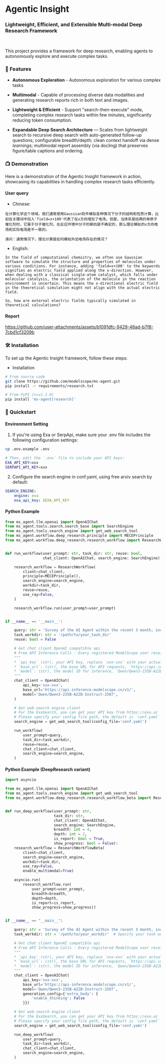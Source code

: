 
# Agentic Insight

### Lightweight, Efficient, and Extensible Multi-modal Deep Research Framework

&nbsp;
&nbsp;

This project provides a framework for deep research, enabling agents to autonomously explore and execute complex tasks.

### 🌟 Features

- **Autonomous Exploration** - Autonomous exploration for various complex tasks

- **Multimodal** - Capable of processing diverse data modalities and generating research reports rich in both text and images.

- **Lightweight & Efficient** - Support "search-then-execute" mode, completing complex research tasks within few minutes, significantly reducing token consumption.

- **Expandable Deep Search Architecture** — Scales from lightweight search to recursive deep search with auto-generated follow-up questions; configurable breadth/depth; clean context handoff via dense *learnings*; multimodal report assembly (via docling) that preserves figure/table captions and ordering.


### 📺 Demonstration

Here is a demonstration of the Agentic Insight framework in action, showcasing its capabilities in handling complex research tasks efficiently.

#### User query

* Chinese:
```text
在计算化学这个领域，我们通常使用Gaussian软件模拟各种情况下分子的结构和性质计算，比如在关键词中加入'field=x+100'代表了在x方向增加了电场。但是，当体系是经典的单原子催化剂时，它属于分子催化剂，在反应环境中分子的朝向是不确定的，那么理论模拟的x方向电场和实际电场是不一致的。

请问：通常情况下，理论计算是如何模拟外加电场存在的情况？
```

* English:
```text
In the field of computational chemistry, we often use Gaussian software to simulate the structure and properties of molecules under various conditions. For instance, adding 'field=x+100' to the keywords signifies an electric field applied along the x-direction. However, when dealing with a classical single-atom catalyst, which falls under molecular catalysis, the orientation of the molecule in the reaction environment is uncertain. This means the x-directional electric field in the theoretical simulation might not align with the actual electric field.

So, how are external electric fields typically simulated in theoretical calculations?
```

#### Report
<https://github.com/user-attachments/assets/b1091dfc-9429-46ad-b7f8-7cbd1cf3209b>



### 🛠️ Installation

To set up the Agentic Insight framework, follow these steps:

* Installation
```bash
# From source code
git clone https://github.com/modelscope/ms-agent.git
pip install -r requirements/research.txt

# From PyPI (>=v1.1.0)
pip install 'ms-agent[research]'
```

### 🚀 Quickstart

#### Environment Setting

1. If you're using Exa or SerpApi, make sure your .env file includes the following configuration settings:
```bash
cp .env.example .env

# Then, edit the `.env` file to include your API keys:
EXA_API_KEY=xxx
SERPAPI_API_KEY=xxx
```

2. Configure the search engine in conf.yaml, using free arxiv search by default:
```yaml
SEARCH_ENGINE:
    engine: exa
    exa_api_key: $EXA_API_KEY
```

#### Python Example

```python
from ms_agent.llm.openai import OpenAIChat
from ms_agent.tools.search.search_base import SearchEngine
from ms_agent.tools.search_engine import get_web_search_tool
from ms_agent.workflow.deep_research.principle import MECEPrinciple
from ms_agent.workflow.deep_research.research_workflow import ResearchWorkflow


def run_workflow(user_prompt: str, task_dir: str, reuse: bool,
                 chat_client: OpenAIChat, search_engine: SearchEngine):

    research_workflow = ResearchWorkflow(
        client=chat_client,
        principle=MECEPrinciple(),
        search_engine=search_engine,
        workdir=task_dir,
        reuse=reuse,
        use_ray=False,
    )

    research_workflow.run(user_prompt=user_prompt)


if __name__ == '__main__':

    query: str = 'Survey of the AI Agent within the recent 3 month, including the latest research papers, open-source projects, and industry applications.'  # noqa
    task_workdir: str = '/path/to/your_task_dir'
    reuse: bool = False

    # Get chat client OpenAI compatible api
    # Free API Inference Calls - Every registered ModelScope user receives a set number of free API inference calls daily, refer to https://modelscope.cn/docs/model-service/API-Inference/intro for details.  # noqa
    """
    * `api_key` (str), your API key, replace `xxx-xxx` with your actual key. Alternatively, you can use ModelScope API key, refer to https://modelscope.cn/my/myaccesstoken  # noqa
    * `base_url`: (str), the base URL for API requests, `https://api-inference.modelscope.cn/v1/` for ModelScope API-Inference
    * `model`: (str), the model ID for inference, `Qwen/Qwen3-235B-A22B-Instruct-2507` can be recommended for document research tasks.
    """
    chat_client = OpenAIChat(
        api_key='xxx-xxx',
        base_url='https://api-inference.modelscope.cn/v1/',
        model='Qwen/Qwen3-235B-A22B-Instruct-2507',
    )

    # Get web-search engine client
    # For the ExaSearch, you can get your API key from https://exa.ai
    # Please specify your config file path, the default is `conf.yaml` in the current directory.
    search_engine = get_web_search_tool(config_file='conf.yaml')

    run_workflow(
        user_prompt=query,
        task_dir=task_workdir,
        reuse=reuse,
        chat_client=chat_client,
        search_engine=search_engine,
    )

```

#### Python Example (DeepResearch variant)

```python
import asyncio

from ms_agent.llm.openai import OpenAIChat
from ms_agent.tools.search_engine import get_web_search_tool
from ms_agent.workflow.deep_research.research_workflow_beta import ResearchWorkflowBeta


def run_deep_workflow(user_prompt: str,
                      task_dir: str,
                      chat_client: OpenAIChat,
                      search_engine: SearchEngine,
                      breadth: int = 4,
                      depth: int = 2,
                      is_report: bool = True,
                      show_progress: bool = False):
    research_workflow = ResearchWorkflowBeta(
        client=chat_client,
        search_engine=search_engine,
        workdir=task_dir,
        use_ray=False,
        enable_multimodal=True)

    asyncio.run(
        research_workflow.run(
            user_prompt=user_prompt,
            breadth=breadth,
            depth=depth,
            is_report=is_report,
            show_progress=show_progress))


if __name__ == "__main__":

    query: str = 'Survey of the AI Agent within the recent 3 month, including the latest research papers, open-source projects, and industry applications.'  # noqa
    task_workdir: str = '/path/to/your_workdir'  # Specify your task work directory here

    # Get chat client OpenAI compatible api
    # Free API Inference Calls - Every registered ModelScope user receives a set number of free API inference calls daily, refer to https://modelscope.cn/docs/model-service/API-Inference/intro for details.  # noqa
    """
    * `api_key` (str), your API key, replace `xxx-xxx` with your actual key. Alternatively, you can use ModelScope API key, refer to https://modelscope.cn/my/myaccesstoken  # noqa
    * `base_url`: (str), the base URL for API requests, `https://api-inference.modelscope.cn/v1/` for ModelScope API-Inference
    * `model`: (str), the model ID for inference, `Qwen/Qwen3-235B-A22B-Instruct-2507` can be recommended for document research tasks.
    """
    chat_client = OpenAIChat(
        api_key='xxx-xxx',
        base_url='https://api-inference.modelscope.cn/v1/',
        model='Qwen/Qwen3-235B-A22B-Instruct-2507',
        generation_config={'extra_body': {
            'enable_thinking': False
        }})

    # Get web-search engine client
    # For the ExaSearch, you can get your API key from https://exa.ai
    # Please specify your config file path, the default is `conf.yaml` in the current directory.
    search_engine = get_web_search_tool(config_file='conf.yaml')

    run_deep_workflow(
        user_prompt=query,
        task_dir=task_workdir,
        chat_client=chat_client,
        search_engine=search_engine,
    )
```
